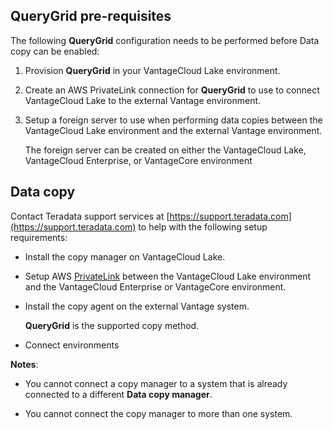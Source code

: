 ## QueryGrid pre-requisites


The following **QueryGrid** configuration needs to be performed before Data copy can be enabled:

1.  Provision **QueryGrid** in your VantageCloud Lake environment.


1.  Create an AWS PrivateLink connection for **QueryGrid** to use to connect VantageCloud Lake to the external Vantage environment.


1.  Setup a foreign server to use when performing data copies between the VantageCloud Lake environment and the external Vantage environment.

    The foreign server can be created on either the VantageCloud Lake, VantageCloud Enterprise, or VantageCore environment


## Data copy


Contact Teradata support services at [https://support.teradata.com](https://support.teradata.com) to help with the following setup requirements:

-   Install the copy manager on VantageCloud Lake.


-   Setup AWS [PrivateLink](dvp1707442265467.md) between the VantageCloud Lake environment and the VantageCloud Enterprise or VantageCore environment.


-   Install the copy agent on the external Vantage system.

    **QueryGrid** is the supported copy method.


-   Connect environments


**Notes**:

-   You cannot connect a copy manager to a system that is already connected to a different **Data copy manager**.


-   You cannot connect the copy manager to more than one system.


